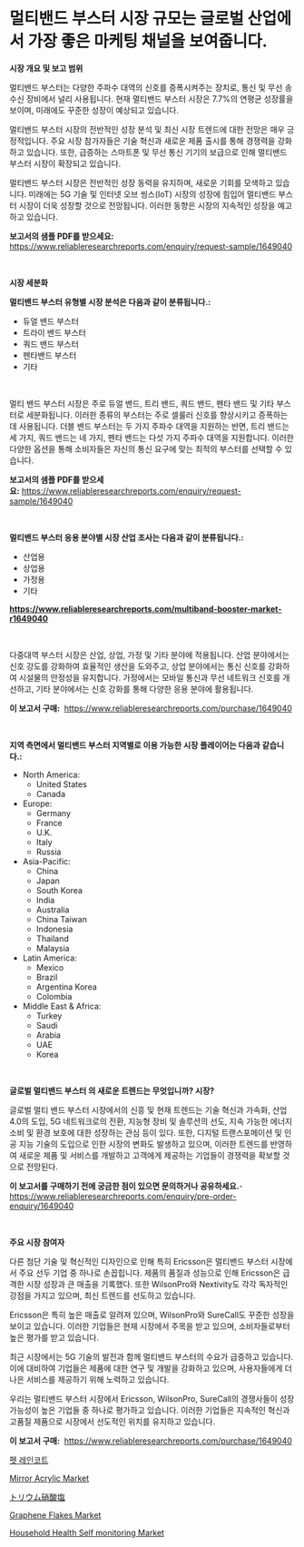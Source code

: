 <p><h1>멀티밴드 부스터 시장 규모는 글로벌 산업에서 가장 좋은 마케팅 채널을 보여줍니다.</h1></p><p><strong>시장 개요 및 보고 범위</strong></p>
<p><p>멀티밴드 부스터는 다양한 주파수 대역의 신호를 증폭시켜주는 장치로, 통신 및 무선 송수신 장비에서 널리 사용됩니다. 현재 멀티밴드 부스터 시장은 7.7%의 연평균 성장률을 보이며, 미래에도 꾸준한 성장이 예상되고 있습니다. </p><p>멀티밴드 부스터 시장의 전반적인 성장 분석 및 최신 시장 트렌드에 대한 전망은 매우 긍정적입니다. 주요 시장 참가자들은 기술 혁신과 새로운 제품 출시를 통해 경쟁력을 강화하고 있습니다. 또한, 급증하는 스마트폰 및 무선 통신 기기의 보급으로 인해 멀티밴드 부스터 시장이 확장되고 있습니다.</p><p>멀티밴드 부스터 시장은 전반적인 성장 동력을 유지하며, 새로운 기회를 모색하고 있습니다. 미래에는 5G 기술 및 인터넷 오브 씽스(IoT) 시장의 성장에 힘입어 멀티밴드 부스터 시장이 더욱 성장할 것으로 전망됩니다. 이러한 동향은 시장의 지속적인 성장을 예고하고 있습니다.</p></p>
<p><strong>보고서의 샘플 PDF를 받으세요:</strong> <a href="https://www.reliableresearchreports.com/enquiry/request-sample/1649040">https://www.reliableresearchreports.com/enquiry/request-sample/1649040</a></p>
<p>&nbsp;</p>
<p><strong>시장 세분화</strong></p>
<p><strong>멀티밴드 부스터 유형별 시장 분석은 다음과 같이 분류됩니다.:</strong></p>
<p><ul><li>듀얼 밴드 부스터</li><li>트라이 밴드 부스터</li><li>쿼드 밴드 부스터</li><li>펜타밴드 부스터</li><li>기타</li></ul></p>
<p>&nbsp;</p>
<p><p>멀티 밴드 부스터 시장은 주로 듀얼 밴드, 트리 밴드, 쿼드 밴드, 펜타 밴드 및 기타 부스터로 세분화됩니다. 이러한 종류의 부스터는 주로 셀룰러 신호를 향상시키고 증폭하는 데 사용됩니다. 더블 밴드 부스터는 두 가지 주파수 대역을 지원하는 반면, 트리 밴드는 세 가지, 쿼드 밴드는 네 가지, 펜타 밴드는 다섯 가지 주파수 대역을 지원합니다. 이러한 다양한 옵션을 통해 소비자들은 자신의 통신 요구에 맞는 최적의 부스터를 선택할 수 있습니다.</p></p>
<p><strong>보고서의 샘플 PDF를 받으세요:</strong>&nbsp;<a href="https://www.reliableresearchreports.com/enquiry/request-sample/1649040">https://www.reliableresearchreports.com/enquiry/request-sample/1649040</a></p>
<p>&nbsp;</p>
<p><strong> 멀티밴드 부스터 응용 분야별 시장 산업 조사는 다음과 같이 분류됩니다.:</strong></p>
<p><ul><li>산업용</li><li>상업용</li><li>가정용</li><li>기타</li></ul></p>
<p><strong><a href="https://www.reliableresearchreports.com/multiband-booster-market-r1649040">https://www.reliableresearchreports.com/multiband-booster-market-r1649040</a></strong></p>
<p>&nbsp;</p>
<p><p>다중대역 부스터 시장은 산업, 상업, 가정 및 기타 분야에 적용됩니다. 산업 분야에서는 신호 강도를 강화하여 효율적인 생산을 도와주고, 상업 분야에서는 통신 신호를 강화하여 시설물의 안정성을 유지합니다. 가정에서는 모바일 통신과 무선 네트워크 신호를 개선하고, 기타 분야에서는 신호 강화를 통해 다양한 응용 분야에 활용됩니다.</p></p>
<p><strong>이 보고서 구매:</strong>&nbsp; <a href="https://www.reliableresearchreports.com/purchase/1649040">https://www.reliableresearchreports.com/purchase/1649040</a></p>
<p>&nbsp;</p>
<p><strong>지역 측면에서 멀티밴드 부스터 지역별로 이용 가능한 시장 플레이어는 다음과 같습니다.:</strong></p>
<p><ul>
    <li>
        North America:
        <ul>
            <li>United States</li>
            <li>Canada</li>
        </ul>
    </li>
    <li>
        Europe:
        <ul>
            <li>Germany</li>
            <li>France</li>
            <li>U.K.</li>
            <li>Italy</li>
            <li>Russia</li>
        </ul>
    </li>
    <li>
        Asia-Pacific:
        <ul>
            <li>China</li>
            <li>Japan</li>
            <li>South Korea</li>
            <li>India</li>
            <li>Australia</li>
            <li>China Taiwan</li>
            <li>Indonesia</li>
            <li>Thailand</li>
            <li>Malaysia</li>
        </ul>
    </li>
    <li>
        Latin America:
        <ul>
            <li>Mexico</li>
            <li>Brazil</li>
            <li>Argentina Korea</li>
            <li>Colombia</li>
        </ul>
    </li>
    <li>
        Middle East & Africa:
        <ul>
            <li>Turkey</li>
            <li>Saudi</li>
            <li>Arabia</li>
            <li>UAE</li>
            <li>Korea</li>
        </ul>
    </li>
    </ul></p>
<p>&nbsp;</p>
<p><strong>글로벌 멀티밴드 부스터 의 새로운 트렌드는 무엇입니까? 시장?</strong></p>
<p><p>글로벌 멀티 밴드 부스터 시장에서의 신흥 및 현재 트렌드는 기술 혁신과 가속화, 산업 4.0의 도입, 5G 네트워크로의 전환, 지능형 장비 및 솔루션의 선도, 지속 가능한 에너지 소비 및 환경 보호에 대한 성장하는 관심 등이 있다. 또한, 디지털 트랜스포메이션 및 인공 지능 기술의 도입으로 인한 시장의 변화도 발생하고 있으며, 이러한 트렌드를 반영하여 새로운 제품 및 서비스를 개발하고 고객에게 제공하는 기업들이 경쟁력을 확보할 것으로 전망된다.</p></p>
<p><strong>이 보고서를 구매하기 전에 궁금한 점이 있으면 문의하거나 공유하세요.</strong>- <a href="https://www.reliableresearchreports.com/enquiry/pre-order-enquiry/1649040">https://www.reliableresearchreports.com/enquiry/pre-order-enquiry/1649040</a></p>
<p>&nbsp;</p>
<p><strong>주요 시장 참여자</strong></p>
<p><p>다른 첨단 기술 및 혁신적인 디자인으로 인해 특히 Ericsson은 멀티밴드 부스터 시장에서 주요 선두 기업 중 하나로 손꼽힙니다. 제품의 품질과 성능으로 인해 Ericsson은 급격한 시장 성장과 큰 매출을 기록했다. 또한 WilsonPro와 Nextivity도 각각 독자적인 강점을 가지고 있으며, 최신 트렌드를 선도하고 있습니다.</p><p>Ericsson은 특히 높은 매출로 알려져 있으며, WilsonPro와 SureCall도 꾸준한 성장을 보이고 있습니다. 이러한 기업들은 현재 시장에서 주목을 받고 있으며, 소비자들로부터 높은 평가를 받고 있습니다.</p><p>최근 시장에서는 5G 기술의 발전과 함께 멀티밴드 부스터의 수요가 급증하고 있습니다. 이에 대비하여 기업들은 제품에 대한 연구 및 개발을 강화하고 있으며, 사용자들에게 더 나은 서비스를 제공하기 위해 노력하고 있습니다.</p><p>우리는 멀티밴드 부스터 시장에서 Ericsson, WilsonPro, SureCall의 경쟁사들이 성장 가능성이 높은 기업들 중 하나로 평가하고 있습니다. 이러한 기업들은 지속적인 혁신과 고품질 제품으로 시장에서 선도적인 위치를 유지하고 있습니다.</p></p>
<p><strong>이 보고서 구매:</strong>&nbsp;&nbsp;<a href="https://www.reliableresearchreports.com/purchase/1649040">https://www.reliableresearchreports.com/purchase/1649040</a></p>
<p><p><a href="https://github.com/vsn7qpua81q/Market-Research-Report-List-1/blob/main/614540928439.md">펫 레인코트</a></p><p><a href="https://issuu.com/reportprime-2/docs/mirror-acrylic-market-size-2030.pptx">Mirror Acrylic Market</a></p><p><a href="https://github.com/adcxff01450218/Market-Research-Report-List-1/blob/main/124523431029.md">トリウム硝酸塩</a></p><p><a href="https://issuu.com/reportprime-2/docs/graphene-flakes-market-size-2030.pptx">Graphene Flakes Market</a></p><p><a href="https://www.linkedin.com/pulse/household-health-self-monitoring-market-key-successful-dki2c?trackingId=esbcrAKSJjngcwZ5unG1UA%3D%3D">Household Health Self monitoring Market</a></p></p>